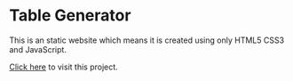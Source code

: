 # Table Generator
This is an static website which means it is created using only HTML5 CSS3 and JavaScript.

[Click here](Cyber-Dragon2.github.io/tableGen) to visit this project.
